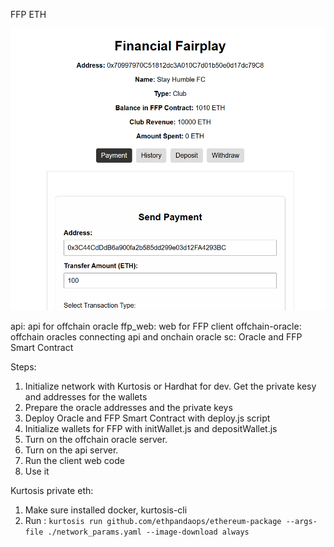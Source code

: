 FFP ETH

![image](./media/ffp-home.png)

api: api for offchain oracle
ffp_web: web for FFP client
offchain-oracle: offchain oracles connecting api and onchain oracle
sc: Oracle and FFP Smart Contract

Steps:
1. Initialize network with Kurtosis or Hardhat for dev. Get the private kesy and addresses for the wallets
2. Prepare the oracle addresses and the private keys
3. Deploy Oracle and FFP Smart Contract with deploy.js script
4. Initialize wallets for FFP with initWallet.js and depositWallet.js
5. Turn on the offchain oracle server.
6. Turn on the api server.
7. Run the client web code
8. Use it

Kurtosis private eth:
1. Make sure installed docker, kurtosis-cli
2. Run : `kurtosis run github.com/ethpandaops/ethereum-package --args-file ./network_params.yaml --image-download always`